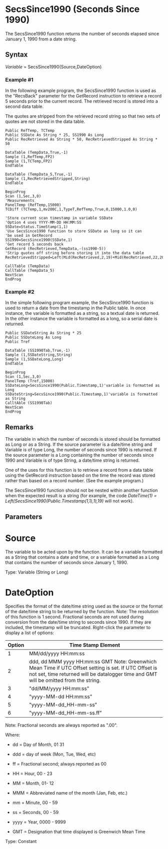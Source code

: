 # SecsSince1990 (Seconds Since 1990)

The SecsSince1990 function returns the number of seconds elapsed since January 1, 1990 from a date string.

## Syntax

_Variable_ = SecsSince1990(Source,DateOption)

### Example #1

In the following example program, the SecsSince1990 function is used as the "RecsBack" parameter for the GetRecord instruction to retrieve a record 5 seconds prior to the current record. The retrieved record is stored into a second data table.

The quotes are stripped from the retrieved record string so that two sets of quotes are not stored in the data table.

```
Public RefTemp, TCTemp
Public SSDate As String * 25, SS1990 As Long
Public RecRetrieved As String * 50, RecRetrievedStripped As String * 50

DataTable (TempData,True,-1)
Sample (1,RefTemp,FP2)
Sample (1,TCTemp,FP2)
EndTable

DataTable (TempData_5,True,-1)
Sample (1,RecRetrievedStripped,String)
EndTable

BeginProg
Scan (1,Sec,3,0)
'Measurements
PanelTemp (RefTemp,15000)
TCDiff (TCTemp,1,mv200C,1,TypeT,RefTemp,True,0,15000,1.0,0)

'Store current scan timestamp in variable SSDate
'Option 4 uses YYYY-MM-DD HH:MM:SS
SSDate=Status.TimeStamp(1,1)
'Use SecsSince1990 function to store SSDate as long so it can
'be used in GetRecord
SS1990=SecsSince1990(SSDate,1)
'Get record 5 seconds back
GetRecord (RecRetrieved,TempData,-(ss1990-5))
'Strip quotes off string before storing it into the data table
RecRetrievedStripped=Left(Mid(RecRetrieved,2,19)+Mid(RecRetrieved,22,20),31)

CallTable (TempData)
CallTable (TempData_5)
NextScan
EndProg
```

### Example #2

In the simple following program example, the SecsSince1990 function is used to return a date from the timestamp in the Public table. In once instance, the variable is formatted as a string, so a textual date is returned. In the other instance the variable is formatted as a long, so a serial date is returned.

```
Public SSDateString As String * 25
Public SSDateLong As Long
Public Tref

DataTable (SS1990Tab,True,-1)
Sample (1,SSDateString,String)
Sample (1,SSDateLong,Long)
EndTable

BeginProg
Scan (1,Sec,3,0)
PanelTemp (Tref,15000)
SSDateLong=SecsSince1990(Public.Timestamp,1)'variable is formatted as Long
SSDateString=SecsSince1990(Public.Timestamp,1)'variable is formatted as String
CalltAble (SS1990Tab)
NextScan
EndProg
```

## Remarks

The variable in which the number of seconds is stored should be formatted as Long or as a String. If the source parameter is a date/time string and Variable is of type Long, the number of seconds since 1990 is returned. If the source parameter is a Long containing the number of seconds since 1990 and Variable is of type String, a date/time string is returned.

One of the uses for this function is to retrieve a record from a data table using the GetRecord instruction based on the time the record was stored rather than based on a record number. (See the example program.)

The SecsSince1990 function should not be nested within another function when the expected result is a string (for example, the code _DateTime(1) = Left(SecsSince1990(Public.Timestamp(1,1),1),19)_ will not work).

## Parameters

# Source

The variable to be acted upon by the function. It can be a variable formatted as a String that contains a date and time, or a variable formatted as a Long that contains the number of seconds since January 1, 1990.

Type: Variable (String or Long)

# DateOption

Specifies the format of the date/time string used as the source or the format of the date/time string to be returned by the function. Note: The resolution of this function is 1 second. Fractional seconds are not used during conversion from the date/time string to seconds since 1990. If they are included, the timestamp will be truncated. Right-click the parameter to display a list of options:

| Option | Time Stamp Element                                                                                                                                                                              |
| ------ | ----------------------------------------------------------------------------------------------------------------------------------------------------------------------------------------------- |
| 1      | MM/dd/yyyy HH:mm:ss                                                                                                                                                                             |
| 2      | ddd, dd MMM yyyy HH:mm:ss GMT Note: Greenwhich Mean Time if UTC Offset setting is set. If UTC Offset is not set, time returned will be datalogger time and GMT will be omitted from the string. |
| 3      | "dd/MM/yyyy HH:mm:ss"                                                                                                                                                                           |
| 4      | "yyyy-MM-dd HH:mm:ss"                                                                                                                                                                           |
| 5      | "yyyy-MM-dd_HH-mm-ss"                                                                                                                                                                           |
| 6      | "yyyy-MM-dd_HH-mm-ss.ff"                                                                                                                                                                        |

Note: Fractional seconds are always reported as ".00".

Where:

- dd = Day of Month, 01 31

- ddd = day of week (Mon, Tue, Wed, etc)

- ff = Fractional second; always reported as 00

- HH = Hour, 00 - 23

- MM = Month, 01- 12

- MMM = Abbreviated name of the month (Jan, Feb, etc.)

- mm = Minute, 00 - 59

- ss = Seconds, 00 - 59

- yyyy = Year, 0000 - 9999

- GMT = Designation that time displayed is Greenwich Mean Time

Type: Constant
